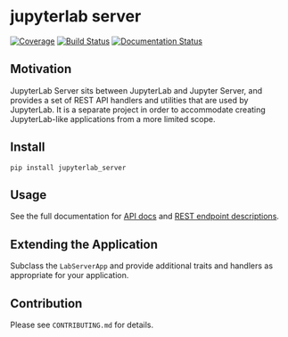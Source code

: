 # jupyterlab server

[![Coverage](https://codecov.io/gh/jupyterlab/jupyterlab_server/branch/master/graph/badge.svg)](https://codecov.io/gh/jupyterlab/jupyterlab_server)
[![Build Status](https://github.com/jupyterlab/jupyterlab_server/workflows/Tests/badge.svg?branch=master)](https://github.com/jupyterlab/jupyterlab_server/actions?query=branch%3Amaster+workflow%3A%22Tests%22)
[![Documentation Status](https://readthedocs.org/projects/jupyterlab_server/badge/?version=stable)](http://jupyterlab_server.readthedocs.io/en/stable/)

## Motivation

JupyterLab Server sits between JupyterLab and Jupyter Server, and provides a
set of REST API handlers and utilities that are used by JupyterLab.  It is a separate project in order to
accommodate creating JupyterLab-like applications from a more limited scope.

## Install

`pip install jupyterlab_server`

## Usage

See the full documentation for [API docs](https://jupyterlab-server.readthedocs.io/en/stable/api/index.html) and [REST endpoint descriptions](https://jupyterlab-server.readthedocs.io/en/stable/api/rest.html).

## Extending the Application

Subclass the `LabServerApp` and provide additional traits and handlers as appropriate for your application.

## Contribution

Please see `CONTRIBUTING.md` for details.
